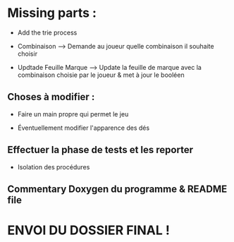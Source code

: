 # Missing parts : 

- Add the trie process

- Combinaison --> Demande au joueur quelle combinaison il souhaite choisir

- Updtade Feuille Marque --> Update la feuille de marque avec la combinaison choisie par le joueur & met à jour le booléen

## Choses à modifier :

- Faire un main propre qui permet le jeu

- Éventuellement modifier l'apparence des dés

## Effectuer la phase de tests et les reporter 

- Isolation des procédures

## Commentary Doxygen du programme & README file

# ENVOI DU DOSSIER FINAL !